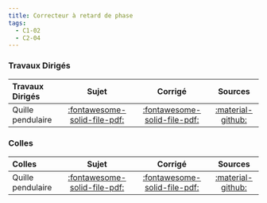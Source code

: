 ```yaml
---
title: Correcteur à retard de phase 
tags:
  - C1-02
  - C2-04
---
```




### Travaux Dirigés 
 
| Travaux Dirigés | Sujet | Corrigé | Sources  | 
| :-------------- | :---: | :-----: | :------: | 
| Quille pendulaire | [:fontawesome-solid-file-pdf:](https://github.com/xpessoles/ALL_PDF/raw/main/PDF/Cy_03_01_TD_RP_01_Quille_Sujet.pdf) | [:fontawesome-solid-file-pdf:](https://github.com/xpessoles/ALL_PDF/raw/main/PDF/Cy_03_01_TD_RP_01_Quille_Corrige.pdf) | [:material-github:](https://github.com/xpessoles/PSI_Cy_03_ConceptionCommande/tree/main/Chapitre_01_Correction/Cy_03_01_TD_RP_01_Quille) | 

### Colles 
 
| Colles | Sujet | Corrigé | Sources  | 
| :-------------- | :---: | :-----: | :------: | 
| Quille pendulaire | [:fontawesome-solid-file-pdf:](https://github.com/xpessoles/ALL_PDF/raw/main/PDF/Cy_03_01_Colle_RP_01_Quille_Sujet.pdf) | [:fontawesome-solid-file-pdf:](https://github.com/xpessoles/ALL_PDF/raw/main/PDF/Cy_03_01_Colle_RP_01_Quille_Corrige.pdf) | [:material-github:](https://github.com/xpessoles/PSI_Cy_03_ConceptionCommande/tree/main/Chapitre_01_Correction/Cy_03_01_Colle_RP_01_Quille) | 


